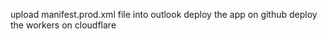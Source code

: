 upload manifest.prod.xml file into outlook
deploy the app on github
deploy the workers on cloudflare
